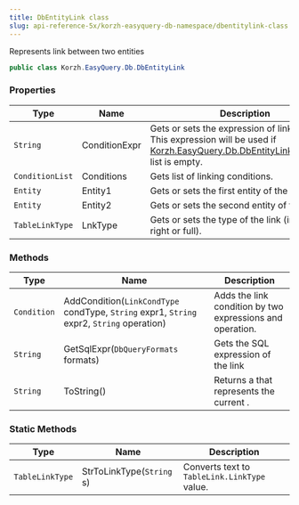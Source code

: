 ```yaml
---
title: DbEntityLink class
slug: api-reference-5x/korzh-easyquery-db-namespace/dbentitylink-class
---
```


Represents link between two entities
```csharp
public class Korzh.EasyQuery.Db.DbEntityLink

```

### Properties

| Type | Name | Description | 
| --- | --- | --- | 
| `String` | ConditionExpr | Gets or sets the expression of link condition.  This expression will be used if [Korzh.EasyQuery.Db.DbEntityLink.Conditions](//easyquery/docs/api-reference-5x/korzh-easyquery-db-namespace/dbentitylink-class) list is empty. | 
| `ConditionList` | Conditions | Gets list of linking conditions. | 
| `Entity` | Entity1 | Gets or sets the first entity of the link. | 
| `Entity` | Entity2 | Gets or sets the second entity of the link. | 
| `TableLinkType` | LnkType | Gets or sets the type of the link (inner, left, right or full). | 


### Methods

| Type | Name | Description | 
| --- | --- | --- | 
| `Condition` | AddCondition(`LinkCondType` condType, `String` expr1, `String` expr2, `String` operation) | Adds the link condition by two expressions and operation. | 
| `String` | GetSqlExpr(`DbQueryFormats` formats) | Gets the SQL expression of the link | 
| `String` | ToString() | Returns a <see cref="T:System.String"></see> that represents the current <see cref="T:System.Object"></see>. | 


### Static Methods

| Type | Name | Description | 
| --- | --- | --- | 
| `TableLinkType` | StrToLinkType(`String` s) | Converts text to `TableLink.LinkType` value. |